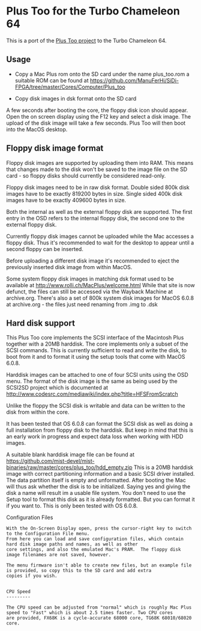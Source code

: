 Plus Too for the Turbo Chameleon 64
===================================

This is a port of the [Plus Too project](http://www.bigmessowires.com/plus-too/) to the 
Turbo Chameleon 64.

Usage
-----

- Copy a Mac Plus rom onto the SD card under the name plus_too.rom
  a suitable ROM can be found at https://github.com/ManuFerHi/SiDi-FPGA/tree/master/Cores/Computer/Plus_too

- Copy disk images in dsk format onto the SD card

A few seconds after booting the core, the floppy disk icon should appear.
Open the on screen display using the F12 key and select a disk image.
The upload of the disk image will take a few seconds. Plus Too will then boot into the MacOS desktop.


Floppy disk image format
------------------------

Floppy disk images are supported by uploading them into RAM. This means that changes made to the disk won't be saved
to the image file on the SD card - so floppy disks should currently be considered read-only.

Floppy disk images need to be in raw disk format. Double sided 800k disk images have to be exactly
819200 bytes in size. Single sided 400k disk images have to be exactly 409600 bytes in size.

Both the internal as well as the external floppy disk are supported. The first entry in the OSD refers
to the internal floppy disk, the second one to the external floppy disk.

Currently floppy disk images cannot be uploaded while the Mac accesses a floppy disk. Thus it's
recommended to wait for the desktop to appear until a second floppy can be inserted.

Before uploading a different disk image it's recommended to eject the previously inserted disk image from within MacOS.

Some system floppy disk images in matching dsk format used to be available at http://www.rolli.ch/MacPlus/welcome.html
While that site is now defunct, the files can still be accessed via the Wayback Machine at archive.org.
There's also a set of 800k system disk images for MacOS 6.0.8 at archive.org - the files just need renaming from
.img to .dsk


Hard disk support
-----------------

This Plus Too core implements the SCSI interface of the Macintosh Plus together with a 20MB harddisk.
The core implements only a subset of the SCSI commands. This is currently sufficient to read and write the disk,
to boot from it and to format it using the setup tools that come with MacOS 6.0.8.

Harddisk images can be attached to one of four SCSI units using the OSD menu.
The format of the disk image is the same as being used by the SCSI2SD project which is documented 
at http://www.codesrc.com/mediawiki/index.php?title=HFSFromScratch

Unlike the floppy the SCSI disk is writable and data can be written to the disk from within the core.

It has been tested that OS 6.0.8 can format the SCSI disk as well as doing a full installation from floppy disk
to the harddisk. But keep in mind that this is an early work in progress and expect data loss when working with HDD images.

A suitable blank harddisk image file can be found at https://github.com/mist-devel/mist-binaries/raw/master/cores/plus_too/hdd_empty.zip
This is a 20MB harddisk image with correct partitioning information and a basic SCSI driver installed. The data partition itself is empty
and unformatted. After booting the Mac will thus ask whether the disk is to be initialized.
Saying yes and giving the disk a name will result im a usable file system. You don't need to use the Setup tool to format this disk as 
it is already formatted. But you can format it if you want to. This is only been tested with OS 6.0.8.


Configuration Files
~~~~~~~~~~~~~~~~~~~
With the On-Screen Display open, press the cursor-right key to switch to the Configuration File menu.
From here you can load and save configuration files, which contain hard disk image paths and names, as well as other
core settings, and also the emulated Mac's PRAM.  The floppy disk image filenames are not saved, however.

The menu firmware isn't able to create new files, but an example file is provided, so copy this to the SD card and add extra
copies if you wish.


CPU Speed
---------

The CPU speed can be adjusted from "normal" which is roughly Mac Plus speed to "Fast" which is about 2.5 times faster. Two CPU cores
are provided, FX68K is a cycle-accurate 68000 core, TG68K 68010/68020 core.

